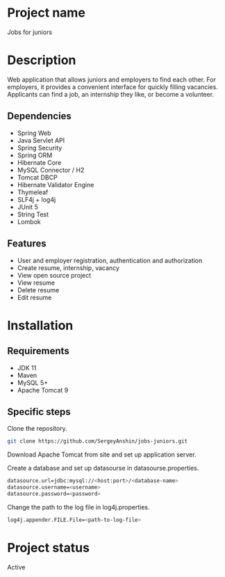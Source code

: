 # Project name

Jobs for juniors

# Description

Web application that allows juniors and employers to find each other. For employers, it provides a convenient interface for quickly filling vacancies. Applicants can find a job, an internship they like, or become a volunteer.

## Dependencies

* Spring Web
* Java Servlet API
* Spring Security
* Spring ORM
* Hibernate Core
* MySQL Connector / H2
* Tomcat DBCP
* Hibernate Validator Engine
* Thymeleaf
* SLF4j + log4j
* JUnit 5
* String Test
* Lombok

## Features

* User and employer registration, authentication and authorization
* Create resume, internship, vacancy
* View open source project
* View resume
* Delete resume
* Edit resume

# Installation

## Requirements

* JDK 11
* Maven
* MySQL 5+
* Apache Tomcat 9

## Specific steps 

Clone the repository.

```bash
git clone https://github.com/SergeyAnshin/jobs-juniors.git
```

Download Apache Tomcat from site and set up application server.

Create a database and set up datasourse in datasourse.properties.

```bash
datasource.url=jdbc:mysql://<host:port>/<database-name>
datasource.username=<username>
datasource.password=<password>
```

Change the path to the log file in log4j.properties.

```bash
log4j.appender.FILE.File=<path-to-log-file>
```

# Project status

Active